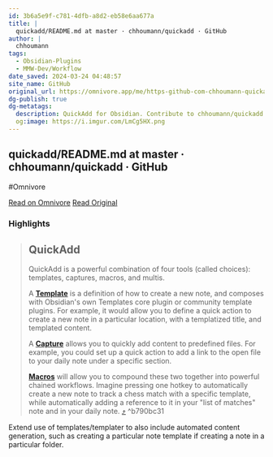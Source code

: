 ```yaml
---
id: 3b6a5e9f-c781-4dfb-a8d2-eb58e6aa677a
title: |
  quickadd/README.md at master · chhoumann/quickadd · GitHub
author: |
  chhoumann
tags:
  - Obsidian-Plugins
  - MMW-Dev/Workflow
date_saved: 2024-03-24 04:48:57
site_name: GitHub
original_url: https://omnivore.app/me/https-github-com-chhoumann-quickadd-blob-master-readme-md-18e6c002d5d
dg-publish: true
dg-metatags:
  description: QuickAdd for Obsidian. Contribute to chhoumann/quickadd development by creating an account on GitHub.
  og:image: https://i.imgur.com/LmCg5HX.png
---
```


## quickadd/README.md at master · chhoumann/quickadd · GitHub
#Omnivore

[Read on Omnivore](https://omnivore.app/me/https-github-com-chhoumann-quickadd-blob-master-readme-md-18e6c002d5d)
[Read Original](https://github.com/chhoumann/quickadd/blob/master/README.md)

### Highlights

> ## QuickAdd
> 
> [](#quickadd)
> 
> QuickAdd is a powerful combination of four tools (called choices): templates, captures, macros, and multis.
> 
> A [**Template**](https://quickadd.obsidian.guide/docs/Choices/TemplateChoice) is a definition of how to create a new note, and composes with Obsidian's own Templates core plugin or community template plugins. For example, it would allow you to define a quick action to create a new note in a particular location, with a templatized title, and templated content.
> 
> A [**Capture**](https://quickadd.obsidian.guide/docs/Choices/CaptureChoice) allows you to quickly add content to predefined files. For example, you could set up a quick action to add a link to the open file to your daily note under a specific section.
> 
> [**Macros**](https://quickadd.obsidian.guide/docs/Choices/MacroChoice) will allow you to compound these two together into powerful chained workflows. Imagine pressing one hotkey to automatically create a new note to track a chess match with a specific template, while automatically adding a reference to it in your "list of matches" note and in your daily note. [⤴️](https://omnivore.app/me/https-github-com-chhoumann-quickadd-blob-master-readme-md-18e6c002d5d#b790bc31-7078-4f32-b0dd-ea4e509839af)  ^b790bc31

Extend use of templates/templater to also include automated content generation, such as creating a particular note template if creating a note in a particular folder.

